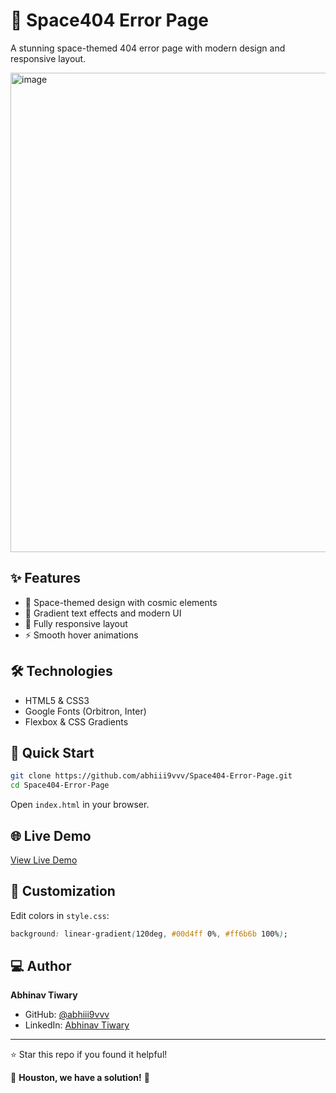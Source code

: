 # 🚀 Space404 Error Page

A stunning space-themed 404 error page with modern design and responsive layout.

<img width="1599" height="767" alt="image" src="https://github.com/user-attachments/assets/14fc97ce-ebe3-4b25-a68b-4b73c9b93a6e" />


## ✨ Features

- 🌌 Space-themed design with cosmic elements
- 🎨 Gradient text effects and modern UI
- 📱 Fully responsive layout
- ⚡ Smooth hover animations

## 🛠️ Technologies

- HTML5 & CSS3
- Google Fonts (Orbitron, Inter)
- Flexbox & CSS Gradients

## 🚀 Quick Start

```bash
git clone https://github.com/abhiii9vvv/Space404-Error-Page.git
cd Space404-Error-Page
```

Open `index.html` in your browser.

## 🌐 Live Demo

[View Live Demo](https://abhiii9vvv.github.io/Space404-Error-Page/)

## 🎨 Customization

Edit colors in `style.css`:
```css
background: linear-gradient(120deg, #00d4ff 0%, #ff6b6b 100%);
```

## ‍💻 Author

**Abhinav Tiwary**
- GitHub: [@abhiii9vvv](https://github.com/abhiii9vvv)
- LinkedIn: [Abhinav Tiwary](https://www.linkedin.com/in/abhinav-tiwary-791a63302/)

---

⭐ Star this repo if you found it helpful!

🚀 **Houston, we have a solution!** 🚀
